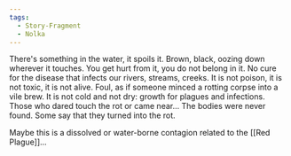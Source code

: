 ```yaml
---
tags:
  - Story-Fragment
  - Nolka
---
```

There's something in the water, it spoils it. 
Brown, black, oozing down wherever it touches.
You get hurt from it, you do not belong in it.
No cure for the disease that infects our rivers, streams, creeks. 
It is not poison, it is not toxic, it is not alive.
Foul, as if someone minced a rotting corpse into a vile brew. 
It is not cold and not dry: growth for plagues and infections. 
Those who dared touch the rot or came near…
	The bodies were never found. 
		Some say that they turned into the rot.

Maybe this is a dissolved or water-borne contagion related to the [[Red Plague]]...